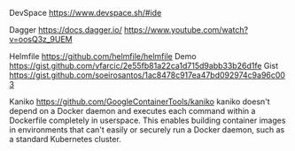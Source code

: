 
DevSpace 
https://www.devspace.sh/#ide

Dagger 
https://docs.dagger.io/
https://www.youtube.com/watch?v=oosQ3z_9UEM

Helmfile 
https://github.com/helmfile/helmfile
Demo 
https://gist.github.com/vfarcic/2e55fb81a22ca1d715d9abb33b26d1fe
Gist
https://gist.github.com/soeirosantos/1ac8478c917ea47bd092974c9a96c003

Kaniko
https://github.com/GoogleContainerTools/kaniko
kaniko doesn't depend on a Docker daemon and executes each command within a Dockerfile completely in userspace. This enables building container images in environments that can't easily or securely run a Docker daemon, such as a standard Kubernetes cluster.
